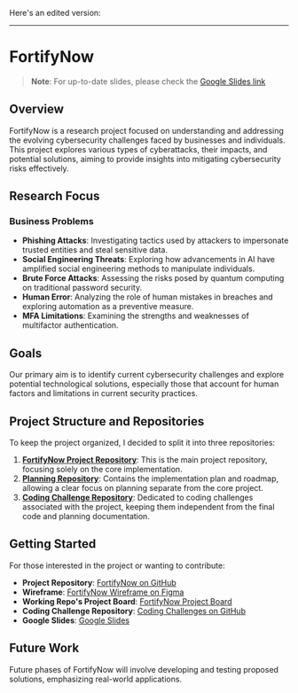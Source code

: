 Here's an edited version:

---

# FortifyNow

> **Note**: For up-to-date slides, please check the [Google Slides link](https://docs.google.com/presentation/d/1ucSug63Ii_MAXpVdL1SOXJMzMgpiOaQdZff3tYi-9Cs/edit?usp=sharing)

## Overview
FortifyNow is a research project focused on understanding and addressing the evolving cybersecurity challenges faced by businesses and individuals. This project explores various types of cyberattacks, their impacts, and potential solutions, aiming to provide insights into mitigating cybersecurity risks effectively.

## Research Focus

### Business Problems
- **Phishing Attacks**: Investigating tactics used by attackers to impersonate trusted entities and steal sensitive data.
- **Social Engineering Threats**: Exploring how advancements in AI have amplified social engineering methods to manipulate individuals.
- **Brute Force Attacks**: Assessing the risks posed by quantum computing on traditional password security.
- **Human Error**: Analyzing the role of human mistakes in breaches and exploring automation as a preventive measure.
- **MFA Limitations**: Examining the strengths and weaknesses of multifactor authentication.

## Goals
Our primary aim is to identify current cybersecurity challenges and explore potential technological solutions, especially those that account for human factors and limitations in current security practices.

## Project Structure and Repositories
To keep the project organized, I decided to split it into three repositories:
1. **[FortifyNow Project Repository](https://github.com/AD-Archer/FortifyNow)**: This is the main project repository, focusing solely on the core implementation.
2. **[Planning Repository](https://github.com/users/AD-Archer/projects/6)**: Contains the implementation plan and roadmap, allowing a clear focus on planning separate from the core project.
3. **[Coding Challenge Repository](https://github.com/AD-Archer/coding-challenge)**: Dedicated to coding challenges associated with the project, keeping them independent from the final code and planning documentation.

## Getting Started
For those interested in the project or wanting to contribute:
- **Project Repository**: [FortifyNow on GitHub](https://github.com/AD-Archer/FortifyNow)
- **Wireframe**: [FortifyNow Wireframe on Figma](https://www.figma.com/design/0zgf6t27bsBnxU3dCALsmT/FortifyNow?node-id=0-1&t=6a4APbm8cTAFTNLp-1)
- **Working Repo's Project Board**: [FortifyNow Project Board](https://github.com/users/AD-Archer/projects/6)
- **Coding Challenge Repository**: [Coding Challenges on GitHub](https://github.com/AD-Archer/coding-challenge)
- **Google Slides**: [Google Slides](https://docs.google.com/presentation/d/1ucSug63Ii_MAXpVdL1SOXJMzMgpiOaQdZff3tYi-9Cs/edit?usp=sharing)

## Future Work
Future phases of FortifyNow will involve developing and testing proposed solutions, emphasizing real-world applications.

